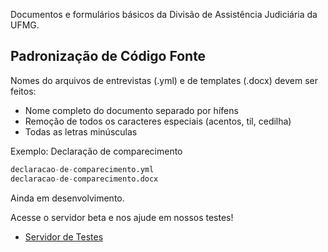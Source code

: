 Documentos e formulários básicos da Divisão de Assistência Judiciária da UFMG.

Padronização de Código Fonte
----------------------------

Nomes do arquivos de entrevistas (.yml) e de templates (.docx) devem ser feitos:
* Nome completo do documento separado por hífens
* Remoção de todos os caracteres especiais (acentos, til, cedilha)
* Todas as letras minúsculas

Exemplo: Declaração de comparecimento
```python
declaracao-de-comparecimento.yml
declaracao-de-comparecimento.docx
```

Ainda em desenvolvimento.

Acesse o servidor beta e nos ajude em nossos testes!

* [Servidor de Testes](https://docassemble.robertonovaes.com.br)
